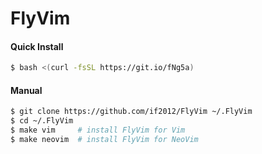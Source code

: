 # FlyVim

#### Quick Install

```bash
$ bash <(curl -fsSL https://git.io/fNg5a)
```
#### Manual

```bash
$ git clone https://github.com/if2012/FlyVim ~/.FlyVim
$ cd ~/.FlyVim
$ make vim     # install FlyVim for Vim
$ make neovim  # install FlyVim for NeoVim
```
